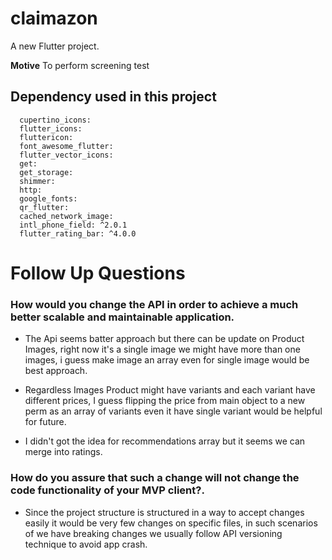 # claimazon

A new Flutter project.

**Motive**
To perform screening test

## Dependency used in this project

```
  cupertino_icons:
  flutter_icons:
  fluttericon:
  font_awesome_flutter:
  flutter_vector_icons:
  get:
  get_storage:
  shimmer:
  http:
  google_fonts:
  qr_flutter:
  cached_network_image:
  intl_phone_field: ^2.0.1
  flutter_rating_bar: ^4.0.0
```

# Follow Up Questions

### How would you change the API in order to achieve a much better scalable and maintainable application.

- The Api seems batter approach but there can be update on Product Images, right now it's a single image we might have more than one images, i guess make image an array even for single image would be best approach.

- Regardless Images Product might have variants and each variant have different prices, I guess flipping the price from main object to a new perm as an array of variants even it have single variant would be helpful for future.

- I didn't got the idea for recommendations array but it seems we can merge into ratings.

### How do you assure that such a change will not change the code functionality of your MVP client?.

- Since the project structure is structured in a way to accept changes easily it would be very few changes on specific files, in such scenarios of we have breaking changes we usually follow API versioning technique to avoid app crash.
